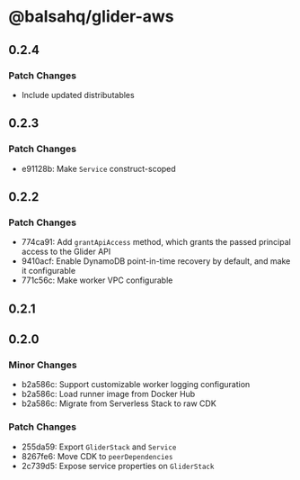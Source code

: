 # @balsahq/glider-aws

## 0.2.4

### Patch Changes

- Include updated distributables

## 0.2.3

### Patch Changes

- e91128b: Make `Service` construct-scoped

## 0.2.2

### Patch Changes

- 774ca91: Add `grantApiAccess` method, which grants the passed principal access to the Glider API
- 9410acf: Enable DynamoDB point-in-time recovery by default, and make it configurable
- 771c56c: Make worker VPC configurable

## 0.2.1

## 0.2.0

### Minor Changes

- b2a586c: Support customizable worker logging configuration
- b2a586c: Load runner image from Docker Hub
- b2a586c: Migrate from Serverless Stack to raw CDK

### Patch Changes

- 255da59: Export `GliderStack` and `Service`
- 8267fe6: Move CDK to `peerDependencies`
- 2c739d5: Expose service properties on `GliderStack`
